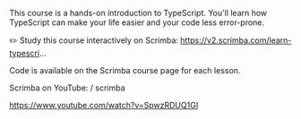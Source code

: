 This course is a hands-on introduction to TypeScript. 
You'll learn how TypeScript can make your life easier and your code less error-prone.

✏️ Study this course interactively on Scrimba: 
https://v2.scrimba.com/learn-typescri... 

Code is available on the Scrimba course page for each lesson.

Scrimba on YouTube:    / scrimba  

https://www.youtube.com/watch?v=SpwzRDUQ1GI